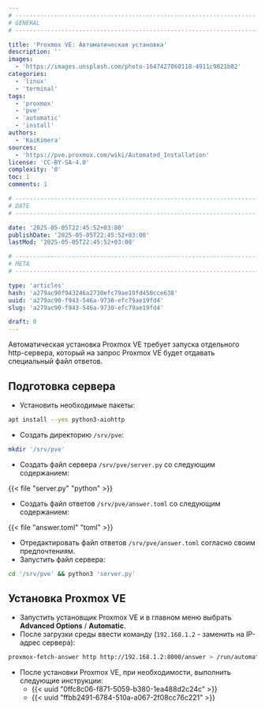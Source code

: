 ```yaml
---
# -------------------------------------------------------------------------------------------------------------------- #
# GENERAL
# -------------------------------------------------------------------------------------------------------------------- #

title: 'Proxmox VE: Автоматическая установка'
description: ''
images:
  - 'https://images.unsplash.com/photo-1647427060118-4911c9821b82'
categories:
  - 'linux'
  - 'terminal'
tags:
  - 'proxmox'
  - 'pve'
  - 'automatic'
  - 'install'
authors:
  - 'KaiKimera'
sources:
  - 'https://pve.proxmox.com/wiki/Automated_Installation'
license: 'CC-BY-SA-4.0'
complexity: '0'
toc: 1
comments: 1

# -------------------------------------------------------------------------------------------------------------------- #
# DATE
# -------------------------------------------------------------------------------------------------------------------- #

date: '2025-05-05T22:45:52+03:00'
publishDate: '2025-05-05T22:45:52+03:00'
lastMod: '2025-05-05T22:45:52+03:00'

# -------------------------------------------------------------------------------------------------------------------- #
# META
# -------------------------------------------------------------------------------------------------------------------- #

type: 'articles'
hash: 'a279ac90f943246a2730efc79ae19fd450cce638'
uuid: 'a279ac90-f943-546a-9730-efc79ae19fd4'
slug: 'a279ac90-f943-546a-9730-efc79ae19fd4'

draft: 0
---
```


Автоматическая установка Proxmox VE требует запуска отдельного http-сервера, который на запрос Proxmox VE будет отдавать специальный файл ответов.

<!--more-->

## Подготовка сервера

- Установить необходимые пакеты:

```bash
apt install --yes python3-aiohttp
```

- Создать директорию `/srv/pve`:

```bash
mkdir '/srv/pve'
```

- Создать файл сервера `/srv/pve/server.py` со следующим содержанием:

{{< file "server.py" "python" >}}

- Создать файл ответов `/srv/pve/answer.toml` со следующим содержанием:

{{< file "answer.toml" "toml" >}}

- Отредактировать файл ответов `/srv/pve/answer.toml` согласно своим предпочтениям.
- Запустить файл сервера:

```bash
cd '/srv/pve' && python3 'server.py'
```

## Установка Proxmox VE

- Запустить установщик Proxmox VE и в главном меню выбрать **Advanced Options** / **Automatic**.
- После загрузки среды ввести команду (`192.168.1.2` - заменить на IP-адрес сервера):

```bash
proxmox-fetch-answer http http://192.168.1.2:8000/answer > /run/automatic-installer-answers && exit
```

- После установки Proxmox VE, при необходимости, выполнить следующие инструкции:
  - {{< uuid "0ffc8c06-f871-5059-b380-1ea488d2c24c" >}}
  - {{< uuid "ffbb2491-6784-510a-a067-2f08cc76c221" >}}
